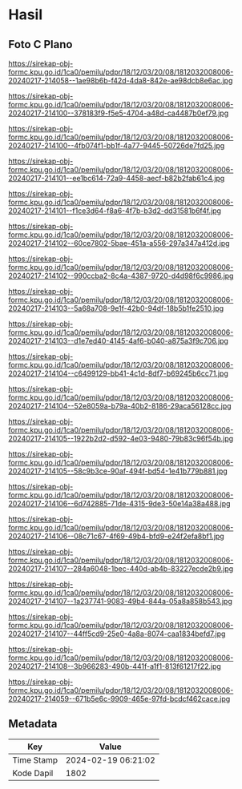 # Hasil

## Foto C Plano

https://sirekap-obj-formc.kpu.go.id/1ca0/pemilu/pdpr/18/12/03/20/08/1812032008006-20240217-214058--1ae98b6b-f42d-4da8-842e-ae98dcb8e6ac.jpg

https://sirekap-obj-formc.kpu.go.id/1ca0/pemilu/pdpr/18/12/03/20/08/1812032008006-20240217-214100--378183f9-f5e5-4704-a48d-ca4487b0ef79.jpg

https://sirekap-obj-formc.kpu.go.id/1ca0/pemilu/pdpr/18/12/03/20/08/1812032008006-20240217-214100--4fb074f1-bb1f-4a77-9445-50726de7fd25.jpg

https://sirekap-obj-formc.kpu.go.id/1ca0/pemilu/pdpr/18/12/03/20/08/1812032008006-20240217-214101--ee1bc614-72a9-4458-aecf-b82b2fab61c4.jpg

https://sirekap-obj-formc.kpu.go.id/1ca0/pemilu/pdpr/18/12/03/20/08/1812032008006-20240217-214101--f1ce3d64-f8a6-4f7b-b3d2-dd31581b6f4f.jpg

https://sirekap-obj-formc.kpu.go.id/1ca0/pemilu/pdpr/18/12/03/20/08/1812032008006-20240217-214102--60ce7802-5bae-451a-a556-297a347a412d.jpg

https://sirekap-obj-formc.kpu.go.id/1ca0/pemilu/pdpr/18/12/03/20/08/1812032008006-20240217-214102--990ccba2-8c4a-4387-9720-d4d98f6c9986.jpg

https://sirekap-obj-formc.kpu.go.id/1ca0/pemilu/pdpr/18/12/03/20/08/1812032008006-20240217-214103--5a68a708-9e1f-42b0-94df-18b5b1fe2510.jpg

https://sirekap-obj-formc.kpu.go.id/1ca0/pemilu/pdpr/18/12/03/20/08/1812032008006-20240217-214103--d1e7ed40-4145-4af6-b040-a875a3f9c706.jpg

https://sirekap-obj-formc.kpu.go.id/1ca0/pemilu/pdpr/18/12/03/20/08/1812032008006-20240217-214104--c6499129-bb41-4c1d-8df7-b69245b6cc71.jpg

https://sirekap-obj-formc.kpu.go.id/1ca0/pemilu/pdpr/18/12/03/20/08/1812032008006-20240217-214104--52e8059a-b79a-40b2-8186-29aca56128cc.jpg

https://sirekap-obj-formc.kpu.go.id/1ca0/pemilu/pdpr/18/12/03/20/08/1812032008006-20240217-214105--1922b2d2-d592-4e03-9480-79b83c96f54b.jpg

https://sirekap-obj-formc.kpu.go.id/1ca0/pemilu/pdpr/18/12/03/20/08/1812032008006-20240217-214105--58c9b3ce-90af-494f-bd54-1e41b779b881.jpg

https://sirekap-obj-formc.kpu.go.id/1ca0/pemilu/pdpr/18/12/03/20/08/1812032008006-20240217-214106--6d742885-71de-4315-9de3-50e14a38a488.jpg

https://sirekap-obj-formc.kpu.go.id/1ca0/pemilu/pdpr/18/12/03/20/08/1812032008006-20240217-214106--08c71c67-4f69-49b4-bfd9-e24f2efa8bf1.jpg

https://sirekap-obj-formc.kpu.go.id/1ca0/pemilu/pdpr/18/12/03/20/08/1812032008006-20240217-214107--284a6048-1bec-440d-ab4b-83227ecde2b9.jpg

https://sirekap-obj-formc.kpu.go.id/1ca0/pemilu/pdpr/18/12/03/20/08/1812032008006-20240217-214107--1a237741-9083-49b4-844a-05a8a858b543.jpg

https://sirekap-obj-formc.kpu.go.id/1ca0/pemilu/pdpr/18/12/03/20/08/1812032008006-20240217-214107--44ff5cd9-25e0-4a8a-8074-caa1834befd7.jpg

https://sirekap-obj-formc.kpu.go.id/1ca0/pemilu/pdpr/18/12/03/20/08/1812032008006-20240217-214108--3b966283-490b-441f-a1f1-813f61217f22.jpg

https://sirekap-obj-formc.kpu.go.id/1ca0/pemilu/pdpr/18/12/03/20/08/1812032008006-20240217-214059--671b5e6c-9909-465e-97fd-bcdcf462cace.jpg


## Metadata

| Key        | Value               |
| ---------- | ------------------- |
| Time Stamp | 2024-02-19 06:21:02 |
| Kode Dapil | 1802                |



